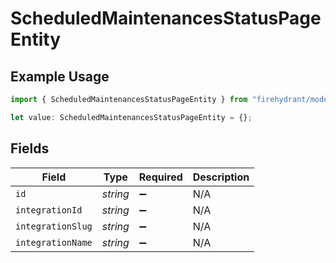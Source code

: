 # ScheduledMaintenancesStatusPageEntity

## Example Usage

```typescript
import { ScheduledMaintenancesStatusPageEntity } from "firehydrant/models/components";

let value: ScheduledMaintenancesStatusPageEntity = {};
```

## Fields

| Field              | Type               | Required           | Description        |
| ------------------ | ------------------ | ------------------ | ------------------ |
| `id`               | *string*           | :heavy_minus_sign: | N/A                |
| `integrationId`    | *string*           | :heavy_minus_sign: | N/A                |
| `integrationSlug`  | *string*           | :heavy_minus_sign: | N/A                |
| `integrationName`  | *string*           | :heavy_minus_sign: | N/A                |
